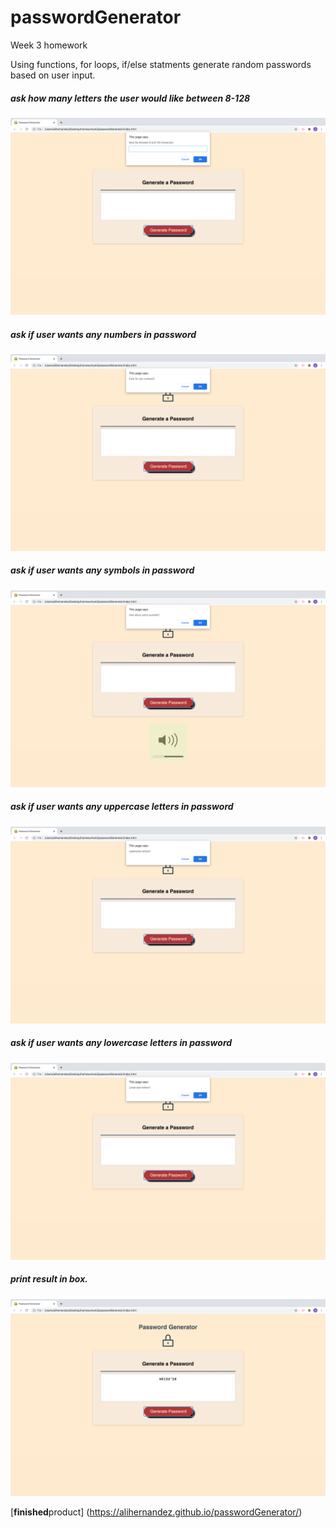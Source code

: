 # passwordGenerator
Week 3 homework

Using functions, for loops, if/else statments generate random passwords based on user input.

##### ask how many letters the user would like between 8-128

![](password_length.png)

##### ask if user wants any numbers in password

![](Numbers.png)

##### ask if user wants any symbols in password

![](symbols.png)

##### ask if user wants any uppercase letters in password

![](Uppercase_letters.png)

##### ask if user wants any lowercase letters in password

![](lowercase_letters.png)

##### print result in box.
![](result.png)


[**finished**product] (https://alihernandez.github.io/passwordGenerator/)

